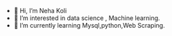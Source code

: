 - 👋 Hi, I’m Neha Koli
- 👀 I’m interested in data science , Machine learning.
- 🌱 I’m currently learning Mysql,python,Web Scraping.



